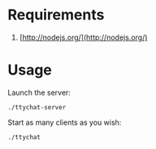# Requirements #

1. [http://nodejs.org/](http://nodejs.org/)

# Usage #

Launch the server:
    
    ./ttychat-server
    
Start as many clients as you wish:

    ./ttychat
